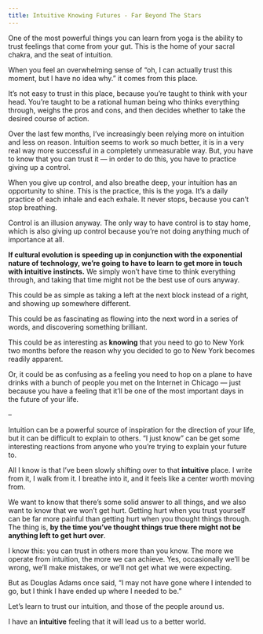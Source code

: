 ```yaml
---
title: Intuitive Knowing Futures - Far Beyond The Stars
---
```


One of the most powerful things you can learn from yoga is the ability to
trust feelings that come from your gut. This is the home of your sacral
chakra, and the seat of intuition.

When you feel an overwhelming sense of “oh, I can actually trust this moment,
but I have no idea why.” it comes from this place.

It’s not easy to trust in this place, because you’re taught to think with your
head. You’re taught to be a rational human being who thinks everything
through, weighs the pros and cons, and then decides whether to take the
desired course of action.

Over the last few months, I’ve increasingly been relying more on intuition and
less on reason. Intuition seems to work so much better, it is in a very real
way more successful in a completely unmeasurable way. But, you have to know
that you can trust it — in order to do this, you have to practice giving up a
control.

When you give up control, and also breathe deep, your intuition has an
opportunity to shine. This is the practice, this is the yoga. It’s a daily
practice of each inhale and each exhale. It never stops, because you can’t
stop breathing.

Control is an illusion anyway. The only way to have control is to stay home,
which is also giving up control because you’re not doing anything much of
importance at all.

**If cultural evolution is speeding up in conjunction with the exponential nature of technology, we’re going to have to learn to get more in touch with intuitive instincts.** We simply won’t have time to think everything through, and taking that time might not be the best use of ours anyway.

This could be as simple as taking a left at the next block instead of a right,
and showing up somewhere different.

This could be as fascinating as flowing into the next word in a series of
words, and discovering something brilliant.

This could be as interesting as **knowing** that you need to go to New York
two months before the reason why you decided to go to New York becomes readily
apparent.

Or, it could be as confusing as a feeling you need to hop on a plane to have
drinks with a bunch of people you met on the Internet in
Chicago — just because you have a feeling that it’ll be one of the most
important days in the future of your life.

–

Intuition can be a powerful source of inspiration for the direction of your
life, but it can be difficult to explain to others. “I just know” can be get
some interesting reactions from anyone who you’re trying to explain your
future to.

All I know is that I’ve been slowly shifting over to that **intuitive** place.
I write from it, I walk from it. I breathe into it, and it feels like a center
worth moving from.

We want to know that there’s some solid answer to all things, and we also want
to know that we won’t get hurt. Getting hurt when you trust yourself can be
far more painful than getting hurt when you thought things through. The thing
is, **by the time you’ve thought things true there might not be anything left
to get hurt over**.

I know this: you can trust in others more than you know. The more we operate
from intuition, the more we can achieve. Yes, occasionally we’ll be wrong,
we’ll make mistakes, or we’ll not get what we were expecting.

But as Douglas Adams once said, “I may not have gone where I intended to go,
but I think I have ended up where I needed to be.”

Let’s learn to trust our intuition, and those of the people around us.

I have an **intuitive** feeling that it will lead us to a better world.
